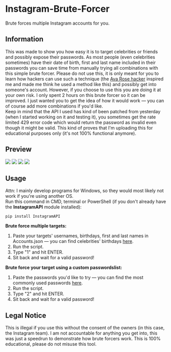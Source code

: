 # Instagram-Brute-Forcer
Brute forces multiple Instagram accounts for you.

## Information
This was made to show you how easy it is to target celebrities or friends and possibly expose their passwords. As most people (even celebrities sometimes) have their date of birth, first and last name included in their passwords you can save time from manually trying all combinations with this simple brute forcer. Please do not use this, it is only meant for you to learn how hackers can use such a technique (the [Ava Rose hacker](https://github.com/zoony1337/Strong-Password-Generator/blob/master/README.md) inspired me and made me think he used a method like this) and possibly get into someone's account. However, if you choose to use this you are doing it at your own risk. I only spent 2 hours on this brute forcer so it can be improved. I just wanted you to get the idea of how it would work — you can of course add more combinations if you'd like.<br/>
Keep in mind that the API I used has kind of been patched from yesterday (when I started working on it and testing it), you sometimes get the rate limited 429 error code which would return the password as invalid even though it might be valid. This kind of proves that I'm uploading this for educational purposes only (it's not 100% functional anymore).

## Preview
![](https://i.imgur.com/6ksJKt3.png)
![](https://i.imgur.com/hN7u41x.gif)
![](https://i.imgur.com/f3Jk11t.png)
![](https://i.imgur.com/O28FZ3m.png)

## Usage
Attn: I mainly develop programs for Windows, so they would most likely not work if you're using another OS.<br/>
Run this command in CMD, terminal or PowerShell (if you don't already have the **InstagramAPI** module installed):
```
pip install InstagramAPI
```
**Brute force multiple targets:**
1. Paste your targets' usernames, birthdays, first and last names in Accounts.json — you can find celebrities' birthdays [here](https://www.famousbirthdays.com).
2. Run the script.
3. Type "1" and hit ENTER.
4. Sit back and wait for a valid password!

**Brute force your target using a custom passwordslist:**
1. Paste the passwords you'd like to try — you can find the most commonly used passwords [here](https://www.scrapmaker.com/data/wordlists/dictionaries/rockyou.txt).
2. Run the script.
3. Type "2" and hit ENTER.
4. Sit back and wait for a valid password!

## Legal Notice
This is illegal if you use this without the consent of the owners (in this case, the Instagram team). I am not accountable for anything you get into, this was just a speedrun to demonstrate how brute forcers work. This is 100% educational, please do not misuse this tool.
